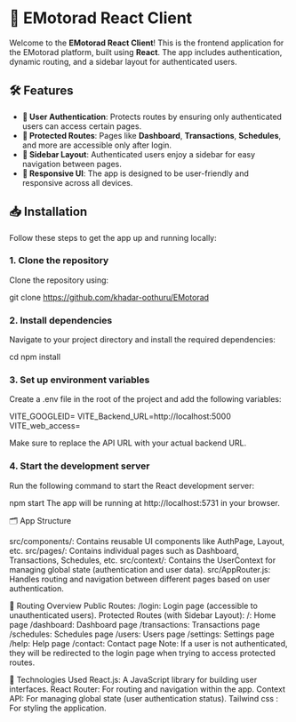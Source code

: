 # 🌟 EMotorad React Client

Welcome to the **EMotorad React Client**! This is the frontend application for the EMotorad platform, built using **React**. The app includes authentication, dynamic routing, and a sidebar layout for authenticated users.

## 🛠️ Features

- **🔐 User Authentication**: Protects routes by ensuring only authenticated users can access certain pages.
- **🚪 Protected Routes**: Pages like **Dashboard**, **Transactions**, **Schedules**, and more are accessible only after login.
- **📑 Sidebar Layout**: Authenticated users enjoy a sidebar for easy navigation between pages.
- **📱 Responsive UI**: The app is designed to be user-friendly and responsive across all devices.

## 📥 Installation

Follow these steps to get the app up and running locally:

### 1. Clone the repository
Clone the repository using:


git clone https://github.com/khadar-oothuru/EMotorad

### 2. Install dependencies
Navigate to your project directory and install the required dependencies:

cd <project-directory>
npm install
### 3. Set up environment variables

Create a .env file in the root of the project and add the following variables:

VITE_GOOGLEID=
VITE_Backend_URL=http://localhost:5000
VITE_web_access=

Make sure to replace the API URL with your actual backend URL.


### 4. Start the development server
Run the following command to start the React development server:


npm start
The app will be running at http://localhost:5731 in your browser.

🗂️ App Structure

src/components/: Contains reusable UI components like AuthPage, Layout, etc.
src/pages/: Contains individual pages such as Dashboard, Transactions, Schedules, etc.
src/context/: Contains the UserContext for managing global state (authentication and user data).
src/AppRouter.js: Handles routing and navigation between different pages based on user authentication.

🔗 Routing Overview
Public Routes:
/login: Login page (accessible to unauthenticated users).
Protected Routes (with Sidebar Layout):
/: Home page
/dashboard: Dashboard page
/transactions: Transactions page
/schedules: Schedules page
/users: Users page
/settings: Settings page
/help: Help page
/contact: Contact page
Note: If a user is not authenticated, they will be redirected to the login page when trying to access protected routes.

🚀 Technologies Used
React.js: A JavaScript library for building user interfaces.
React Router: For routing and navigation within the app.
Context API: For managing global state (user authentication status).
Tailwind css : For styling the application.